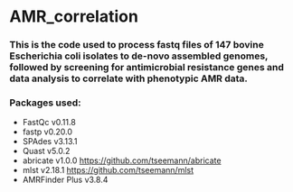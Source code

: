 # AMR_correlation
### This is the code used to process fastq files of 147 bovine Escherichia coli isolates to de-novo assembled genomes, followed by screening for antimicrobial resistance genes and data analysis to correlate with phenotypic AMR data.

### Packages used:  
- FastQc v0.11.8
- fastp v0.20.0 
- SPAdes v3.13.1
- Quast v5.0.2
- abricate v1.0.0 https://github.com/tseemann/abricate 
- mlst v2.18.1 https://github.com/tseemann/mlst
- AMRFinder Plus v3.8.4
